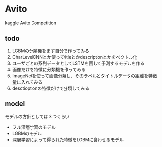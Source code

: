 # Avito
kaggle Avito Competition


## todo
1. LGBMの分類機をまず自分で作ってみる
2. CharLevelCNNとか使ってtitleとかdescriptionとかをベクトル化
3. ユーザごとの系列データとしてLSTMを回して予測するモデルを作る
4. 画像だけを特徴に分類機を作ってみる
5. ImageNetを使って画像分類し、そのラベルとタイトルデータの距離を特徴量に入れてみる
6. desctioptionの特徴だけで分類してみる


## model
モデルの方針としては３つくらい
- フル深層学習のモデル
- LGBMのモデル
- 深層学習によって得られた特徴をLGBMに食わせるモデル
